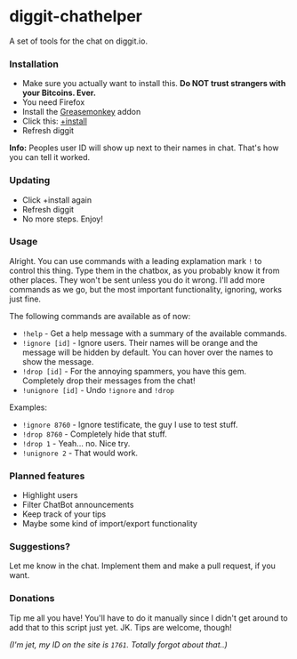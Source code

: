 diggit-chathelper
=================

A set of tools for the chat on diggit.io.

### Installation

- Make sure you actually want to install this. **Do NOT trust strangers with your Bitcoins. Ever.**
- You need Firefox
- Install the [Greasemonkey](https://addons.mozilla.org/en-US/firefox/addon/greasemonkey/) addon
- Click this: [+install](https://github.com/jetbtc/diggit-chathelper/raw/master/diggit-chathelper.user.js)
- Refresh diggit

**Info:** Peoples user ID will show up next to their names in chat. That's how you can tell it worked.

### Updating

- Click +install again
- Refresh diggit
- No more steps. Enjoy!

### Usage

Alright. You can use commands with a leading explamation mark `!` to control this thing. Type them in the chatbox, as you probably know it from other places. They won't be sent unless you do it wrong. I'll add more commands as we go, but the most important functionality, ignoring, works just fine.

The following commands are available as of now:

- `!help` - Get a help message with a summary of the available commands.
- `!ignore [id]` - Ignore users. Their names will be orange and the message will be hidden by default. You can hover over the names to show the message.
- `!drop [id]` - For the annoying spammers, you have this gem. Completely drop their messages from the chat!
- `!unignore [id]` - Undo `!ignore` and `!drop`

Examples:

- `!ignore 8760` - Ignore testificate, the guy I use to test stuff.
- `!drop 8760` - Completely hide that stuff.
- `!drop 1` - Yeah... no. Nice try.
- `!unignore 2` - That would work.


### Planned features

- Highlight users
- Filter ChatBot announcements
- Keep track of your tips
- Maybe some kind of import/export functionality

### Suggestions?

Let me know in the chat. Implement them and make a pull request, if you want.

### Donations

Tip me all you have! You'll have to do it manually since I didn't get around to add that to this script just yet. JK. Tips are welcome, though!

*(I'm jet, my ID on the site is `1761`. Totally forgot about that..)*
